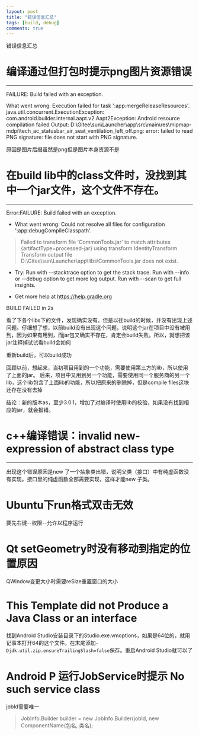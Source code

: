 ```yaml
---
layout: post
title: "错误信息汇总"
tags: [build, debug]
comments: true
---
```


错误信息汇总

# 编译通过但打包时提示png图片资源错误
---
FAILURE: Build failed with an exception.
 
What went wrong:
Execution failed for task ':app:mergeReleaseResources'.
java.util.concurrent.ExecutionException: com.android.builder.internal.aapt.v2.Aapt2Exception: Android resource compilation failed
Output:  D:\Gitee\sun\Launcher\app\src\main\res\mipmap-mdpi\tech_ac_statusbar_air_seat_ventilation_left_off.png: error: failed to read PNG signature: file does not start with PNG signature.

原因是图片后缀虽然是png但是图片本身资源不是

# 在build lib中的class文件时，没找到其中一个jar文件，这个文件不存在。
---
Error:FAILURE: Build failed with an exception.

* What went wrong:
Could not resolve all files for configuration ':app:debugCompileClasspath'.
> Failed to transform file 'CommonTools.jar' to match attributes {artifactType=processed-jar} using transform IdentityTransform
   > Transform output file D:\Gitee\sun\Launcher\app\libs\CommonTools.jar does not exist.

* Try:
Run with --stacktrace option to get the stack trace. Run with --info or --debug option to get more log output. Run with --scan to get full insights.

* Get more help at https://help.gradle.org

BUILD FAILED in 2s

看了下各个libs下的文件，发现确实没有。但是以往build的时候，并没有出现上述问题。仔细想了想，以前build没有出现这个问题，说明这个jar在项目中没有被用到，因为如果有用到，而jar包又确实不存在，肯定会build失败。所以，就想把该jar注释掉试试看build会如何

重新build后，可以build成功

回顾以前，想起来，当初项目用到的一个功能，需要使用第三方的lib，所以使用了上面的jar。 后来，项目中又用到另一个功能，需要使用同一个服务商的另一个lib，这个lib包含了上面lib的功能，所以把原来的删除掉，但是compile files这块还存在没有去掉

结论：新的版本as，至少3.0.1，增加了对编译时使用lib的校验，如果没有找到相应的jar，就会报错。

# c++编译错误：invalid new-expression of abstract class type
---
出现这个错误原因是new 了一个抽象类出错，说明父类（接口）中有纯虚函数没有实现。接口里的纯虚函数全部需要实现，这样才能new 子类。

# Ubuntu下run格式双击无效
要先右键--权限--允许以程序运行

# Qt setGeometry时没有移动到指定的位置原因
QWindow变更大小时需要reSize重置窗口的大小

# This Template did not Produce a Java Class or an interface
找到Android Studio安装目录下的Studio.exe.vmoptions，如果是64位的，就用记事本打开64的这个文件。在末尾添加`-Djdk.util.zip.ensureTrailingSlash=false`保存。重启Android Studio就可以了

# Android P 运行JobService时提示 No such service class
jobId需要唯一
> JobInfo.Builder builder = new JobInfo.Builder(jobId, new ComponentName(包名, 类名);
